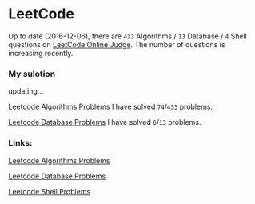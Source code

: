 LeetCode
======================
Up to date (2016-12-06), there are `433` Algorithms / `13` Database / `4` Shell questions on [LeetCode Online Judge](https://leetcode.com/). 
The number of questions is increasing recently.

### My sulotion
updating...

[Leetcode Algorithms Problems](./algorithms/README.md)  I have solved `74`/`433` problems.

[Leetcode Database Problems](./database/README.md)  I have solved `6`/`13` problems.

### Links:
[Leetcode Algorithms Problems](https://leetcode.com/problemset/algorithms/)

[Leetcode Database Problems](https://leetcode.com/problemset/database/)

[Leetcode Shell Problems](https://leetcode.com/problemset/shell/)


